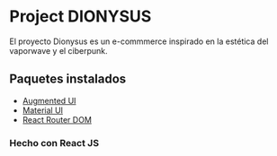 # Project DIONYSUS

El proyecto Dionysus es un e-commmerce inspirado en la estética del vaporwave y el ciberpunk. 

## Paquetes instalados


- [Augmented UI](https://augmented-ui.com/https://github.com/propjockey/augmented-ui)
- [Material UI](https://mui.com/)
- [React Router DOM](https://www.npmjs.com/package/react-router-dom)

### Hecho con React JS
